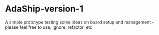 # AdaShip-version-1
A simple prototype testing some ideas on board setup and management - please feel free to use, ignore, refactor, etc
